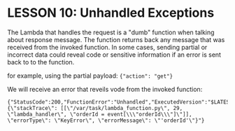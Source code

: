 # LESSON 10: Unhandled Exceptions

The Lambda that handles the request is a "dumb" function when talking about response message. The function returns back any message that was received from the invoked function. In some cases, sending partial or incorrect data could reveal code or sensitive information if an error is sent back to to the function.

for example, using the partial payload:
```{"action": "get"}```

We will receive an error that reveils vode from the invoked function:
```
{"StatusCode":200,"FunctionError":"Unhandled","ExecutedVersion":"$LATEST","Payload":"{\"stackTrace\": [[\"/var/task/lambda_function.py\", 29, \"lambda_handler\", \"orderId = event[\\\"orderId\\\"]\"]], \"errorType\": \"KeyError\", \"errorMessage\": \"'orderId'\"}"}
```
